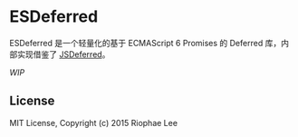 # ESDeferred

ESDeferred 是一个轻量化的基于 ECMAScript 6 Promises 的 Deferred 库，内部实现借鉴了 [JSDeferred](cho45.stfuawsc.com/jsdeferred/)。

*WIP*

## License

MIT License, Copyright (c) 2015 Riophae Lee
